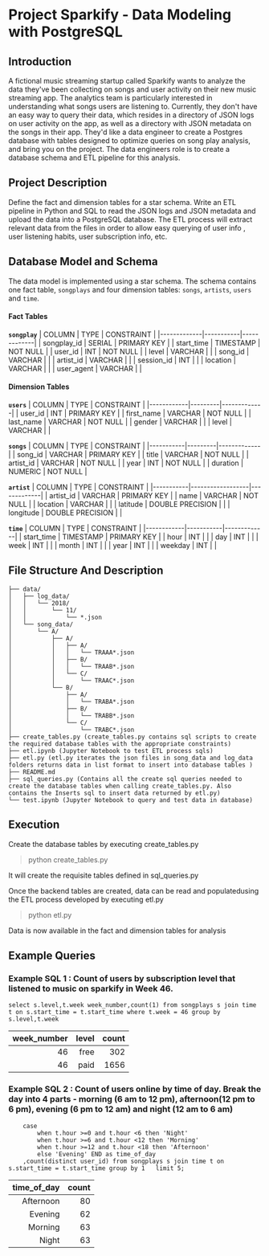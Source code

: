 # Project Sparkify - Data Modeling with PostgreSQL

## Introduction

A fictional music streaming startup called Sparkify wants to analyze the data they've been collecting on songs and user activity on their new music streaming app. The analytics team is particularly interested in understanding what songs users are listening to. Currently, they don't have an easy way to query their data, which resides in a directory of JSON logs on user activity on the app, as well as a directory with JSON metadata on the songs in their app.
They'd like a data engineer to create a Postgres database with tables designed to optimize queries on song play analysis, and bring you on the project. The data engineers role is to create a database schema and ETL pipeline for this analysis.

## Project Description

Define the fact and dimension tables for a star schema.
Write an ETL pipeline in Python and SQL to read the JSON logs and JSON metadata and upload the data into a PostgreSQL database. The ETL process will extract relevant data from the files in order to allow easy querying of user info , user listening habits, user subscription info, etc. 

## Database Model and Schema

The data model is implemented using a star schema. The schema contains one fact table, `songplays` and four dimension tables: `songs`, `artists`, `users` and `time`.

#### Fact Tables

**`songplay`**
| COLUMN      | TYPE      | CONSTRAINT  |
|-------------|-----------|-------------|
| songplay_id | SERIAL    | PRIMARY KEY |
| start_time  | TIMESTAMP | NOT NULL    |
| user_id     | INT       | NOT NULL    |
| level       | VARCHAR   |             |
| song_id     | VARCHAR   |             |
| artist_id   | VARCHAR   |             |
| session_id  | INT       |             |
| location    | VARCHAR   |             |
| user_agent  | VARCHAR   |             |

#### Dimension Tables

**`users`**
| COLUMN     | TYPE    | CONSTRAINT  |
|------------|---------|-------------|
| user_id    | INT     | PRIMARY KEY |
| first_name | VARCHAR | NOT NULL    |
| last_name  | VARCHAR | NOT NULL    |
| gender     | VARCHAR |             |
| level      | VARCHAR |             |

**`songs`**
| COLUMN    | TYPE    | CONSTRAINT  |
|-----------|---------|-------------|
| song_id   | VARCHAR | PRIMARY KEY |
| title     | VARCHAR | NOT NULL    |
| artist_id | VARCHAR | NOT NULL    |
| year      | INT     | NOT NULL    |
| duration  | NUMERIC | NOT NULL    |

**`artist`**
| COLUMN    | TYPE             | CONSTRAINT  |
|-----------|------------------|-------------|
| artist_id | VARCHAR          | PRIMARY KEY |
| name      | VARCHAR          | NOT NULL    |
| location  | VARCHAR          |             |
| latitude  | DOUBLE PRECISION |             |
| longitude | DOUBLE PRECISION |             |

**`time`**
| COLUMN     | TYPE      | CONSTRAINT  |
|------------|-----------|-------------|
| start_time | TIMESTAMP | PRIMARY KEY |
| hour       | INT       |             |
| day        | INT       |             |
| week       | INT       |             |
| month      | INT       |             |
| year       | INT       |             |
| weekday    | INT       |             |

## File Structure And Description

```.
├── data/
│   ├── log_data/
│   │   └── 2018/
│   │       └── 11/
│   │           └── *.json  
│   └── song_data/
│       └── A/
│           ├── A/
│           │   ├── A/
│           │   │   └── TRAAA*.json
│           │   ├── B/
│           │   │   └── TRAAB*.json
│           │   └── C/
│           │       └── TRAAC*.json
│           └── B/
│               ├── A/
│               │   └── TRABA*.json
│               ├── B/
│               │   └── TRABB*.json
│               └── C/
│                   └── TRABC*.json
├── create_tables.py (create_tables.py contains sql scripts to create the required database tables with the appropriate constraints)
├── etl.ipynb (Jupyter Notebook to test ETL process sqls)
├── etl.py (etl.py iterates the json files in song_data and log_data folders returns data in list format to insert into database tables )
├── README.md
├── sql_queries.py (Contains all the create sql queries needed to create the database tables when calling create_tables.py. Also contains the Inserts sql to insert data returned by etl.py)
└── test.ipynb (Jupyter Notebook to query and test data in database)
```

## Execution

Create the database tables by executing create_tables.py
> python create_tables.py

It will create the requisite tables defined in sql_queries.py

Once the backend tables are created, data can be read and populatedusing the ETL process developed by executing etl.py
> python etl.py

Data is now available in the fact and dimension tables for analysis


## Example Queries

### Example SQL 1 : Count of users by subscription level that listened to music on sparkify in Week 46.
``` select s.level,t.week week_number,count(1) from songplays s join time t on s.start_time = t.start_time where t.week = 46 group by s.level,t.week ```

| week_number | level | count |
|------------:|------:|------:|
|          46 |  free |   302 |
|          46 |  paid |  1656 |

### Example SQL 2 : Count of users online by time of day. Break the day into 4 parts - morning (6 am to 12 pm), afternoon(12 pm to 6 pm), evening (6 pm to 12 am) and night (12 am to 6 am)
``` select 
    case 
        when t.hour >=0 and t.hour <6 then 'Night'
        when t.hour >=6 and t.hour <12 then 'Morning' 
        when t.hour >=12 and t.hour <18 then 'Afternoon' 
        else 'Evening' END as time_of_day
    ,count(distinct user_id) from songplays s join time t on s.start_time = t.start_time group by 1   limit 5;
```
    
| time_of_day | count |
|------------:|------:|
|   Afternoon |    80 |
|     Evening |    62 |
|     Morning |    63 |
|       Night |    63 |